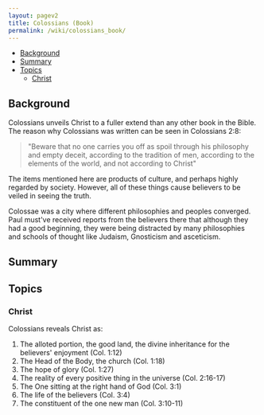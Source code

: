 ```yaml
---
layout: pagev2
title: Colossians (Book)
permalink: /wiki/colossians_book/
---
```

- [Background](#background)
- [Summary](#summary)
- [Topics](#topics)
  - [Christ](#christ)

## Background

Colossians unveils Christ to a fuller extend than any other book in the Bible. The reason why Colossians was written can be seen in Colossians 2:8:

>"Beware that no one carries you off as spoil through his philosophy and empty deceit, according to the tradition of men, according to the elements of the world, and not according to Christ"

The items mentioned here are products of culture, and perhaps highly regarded by society. However, all of these things cause believers to be veiled in seeing the truth.

Colossae was a city where different philosophies and peoples converged. Paul must've received reports from the believers there that although they had a good beginning, they were being distracted by many philosophies and schools of thought like Judaism, Gnosticism and asceticism.

## Summary

## Topics

### Christ

Colossians reveals Christ as:

1. The alloted portion, the good land, the divine inheritance for the believers' enjoyment (Col. 1:12)
2. The Head of the Body, the church (Col. 1:18)
3. The hope of glory (Col. 1:27)
4. The reality of every positive thing in the universe (Col. 2:16-17)
5. The One sitting at the right hand of God (Col. 3:1)
6. The life of the believers (Col. 3:4)
7. The constituent of the one new man (Col. 3:10-11)
